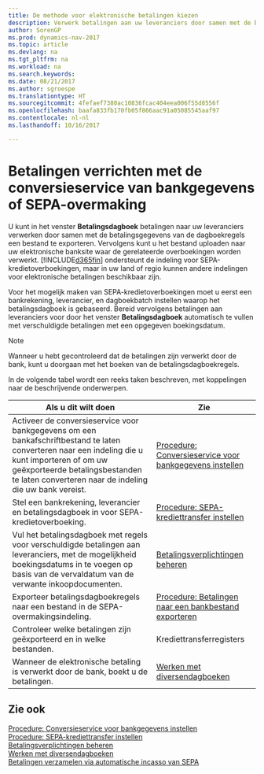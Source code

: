 ```yaml
---
title: De methode voor elektronische betalingen kiezen
description: Verwerk betalingen aan uw leveranciers door samen met de betalingsgegevens van de dagboekregels een bestand te exporteren.
author: SorenGP
ms.prod: dynamics-nav-2017
ms.topic: article
ms.devlang: na
ms.tgt_pltfrm: na
ms.workload: na
ms.search.keywords: 
ms.date: 08/21/2017
ms.author: sgroespe
ms.translationtype: HT
ms.sourcegitcommit: 4fefaef7380ac10836fcac404eea006f55d8556f
ms.openlocfilehash: baafa833fb170fb05f866aac91a05085545aaf97
ms.contentlocale: nl-nl
ms.lasthandoff: 10/16/2017

---
```

# <a name="make-payments-with-bank-data-conversion-service-or-sepa-credit-transfer"></a>Betalingen verrichten met de conversieservice van bankgegevens of SEPA-overmaking
U kunt in het venster **Betalingsdagboek** betalingen naar uw leveranciers verwerken door samen met de betalingsgegevens van de dagboekregels een bestand te exporteren. Vervolgens kunt u het bestand uploaden naar uw elektronische banksite waar de gerelateerde overboekingen worden verwerkt. [!INCLUDE[d365fin](includes/d365fin_md.md)] ondersteunt de indeling voor SEPA-kredietoverboekingen, maar in uw land of regio kunnen andere indelingen voor elektronische betalingen beschikbaar zijn.   

 Voor het mogelijk maken van SEPA-kredietoverboekingen moet u eerst een bankrekening, leverancier, en dagboekbatch instellen waarop het betalingsdagboek is gebaseerd. Bereid vervolgens betalingen aan leveranciers voor door het venster **Betalingsdagboek** automatisch te vullen met verschuldigde betalingen met een opgegeven boekingsdatum.  

> [!NOTE]  
>  Wanneer u hebt gecontroleerd dat de betalingen zijn verwerkt door de bank, kunt u doorgaan met het boeken van de betalingsdagboekregels.  

 In de volgende tabel wordt een reeks taken beschreven, met koppelingen naar de beschrijvende onderwerpen.   

|**Als u dit wilt doen**|**Zie**|  
|------------|-------------|  
|Activeer de conversieservice voor bankgegevens om een bankafschriftbestand te laten converteren naar een indeling die u kunt importeren of om uw geëxporteerde betalingsbestanden te laten converteren naar de indeling die uw bank vereist.|[Procedure: Conversieservice voor bankgegevens instellen](bank-how-setup-bank-data-conversion-service.md)|  
|Stel een bankrekening, leverancier en betalingsdagboek in voor SEPA-kredietoverboeking.|[Procedure: SEPA-krediettransfer instellen](finance-how-to-set-up-sepa-credit-transfer.md)|  
|Vul het betalingsdagboek met regels voor verschuldigde betalingen aan leveranciers, met de mogelijkheid boekingsdatums in te voegen op basis van de vervaldatum van de verwante inkoopdocumenten.|[Betalingsverplichtingen beheren](payables-manage-payables.md)|  
|Exporteer betalingsdagboekregels naar een bestand in de SEPA-overmakingsindeling.|[Procedure: Betalingen naar een bankbestand exporteren](payables-how-export-payments-bank-file.md)|  
|Controleer welke betalingen zijn geëxporteerd en in welke bestanden.|Krediettransferregisters|  
|Wanneer de elektronische betaling is verwerkt door de bank, boekt u de betalingen.|[Werken met diversendagboeken](ui-work-general-journals.md)|  

## <a name="see-also"></a>Zie ook  
[Procedure: Conversieservice voor bankgegevens instellen](bank-how-setup-bank-data-conversion-service.md)  
[Procedure: SEPA-krediettransfer instellen](finance-how-to-set-up-sepa-credit-transfer.md)  
[Betalingsverplichtingen beheren](payables-manage-payables.md)   
[Werken met diversendagboeken](ui-work-general-journals.md)  
[Betalingen verzamelen via automatische incasso van SEPA](finance-collect-payments-with-sepa-direct-debit.md)   

